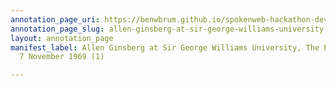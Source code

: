 ```yaml
---
annotation_page_uri: https://benwbrum.github.io/spokenweb-hackathon-development/annotations/allen-ginsberg-at-sir-george-williams-university-the-poetry-series-7-november-1969-1--canvas-1-audience.json
annotation_page_slug: allen-ginsberg-at-sir-george-williams-university-the-poetry-series-7-november-1969-1--canvas-1-audience
layout: annotation_page
manifest_label: Allen Ginsberg at Sir George Williams University, The Poetry Series,
  7 November 1969 (1)

---
```

